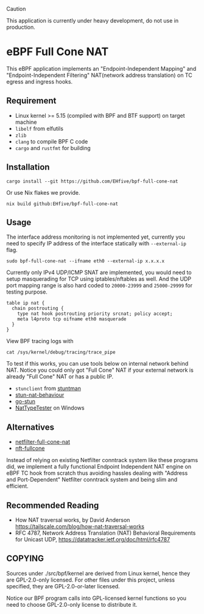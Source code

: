 > [!CAUTION]
> This application is currently under heavy development, do not use in production.

# eBPF Full Cone NAT

This eBPF application implements an "Endpoint-Independent Mapping" and "Endpoint-Independent Filtering" NAT(network address translation) on TC egress and ingress hooks.

## Requirement

-   Linux kernel >= 5.15 (compiled with BPF and BTF support) on target machine
-   `libelf` from elfutils
-   `zlib`
-   `clang` to compile BPF C code
-   `cargo` and `rustfmt` for building

## Installation

```shell
cargo install --git https://github.com/EHfive/bpf-full-cone-nat
```

Or use Nix flakes we provide.

```shell
nix build github:EHfive/bpf-full-cone-nat
```

## Usage

The interface address monitoring is not implemented yet, currently you need to specify IP address of the interface statically with `--external-ip` flag.

```shell
sudo bpf-full-cone-nat --ifname eth0 --external-ip x.x.x.x
```

Currently only IPv4 UDP/ICMP SNAT are implemented, you would need to setup masquerading for TCP using iptables/nftables as well. And the UDP port mapping range is also hard coded to `20000-23999` and `25000-29999` for testing purpose.

```nft
table ip nat {
  chain postrouting {
    type nat hook postrouting priority srcnat; policy accept;
    meta l4proto tcp oifname eth0 masquerade
  }
}
```

View BPF tracing logs with

```shell
cat /sys/kernel/debug/tracing/trace_pipe
```

To test if this works, you can use tools below on internal network behind NAT. Notice you could only got "Full Cone" NAT if your external network is already "Full Cone" NAT or has a public IP.

-   `stunclient` from [stuntman](https://github.com/jselbie/stunserver)
-   [stun-nat-behaviour](https://github.com/pion/stun/tree/master/cmd/stun-nat-behaviour)
-   [go-stun](https://github.com/ccding/go-stun)
-   [NatTypeTester](https://github.com/HMBSbige/NatTypeTester) on Windows

## Alternatives

-   [netfilter-full-cone-nat](https://github.com/Chion82/netfilter-full-cone-nat)
-   [nft-fullcone](https://github.com/fullcone-nat-nftables)

Instead of relying on existing Netfilter conntrack system like these programs did, we implement a fully functional Endpoint Independent NAT engine on eBPF TC hook from scratch thus avoiding hassles dealing with "Address and Port-Dependent" Netfilter conntrack system and being slim and efficient.

## Recommended Reading

-   How NAT traversal works, by David Anderson <https://tailscale.com/blog/how-nat-traversal-works>
-   RFC 4787, Network Address Translation (NAT) Behavioral Requirements for Unicast UDP, <https://datatracker.ietf.org/doc/html/rfc4787>

## COPYING

Sources under ./src/bpf/kernel are derived from Linux kernel, hence they are GPL-2.0-only licensed.
For other files under this project, unless specified, they are GPL-2.0-or-later licensed.

Notice our BPF program calls into GPL-licensed kernel functions so you need to choose GPL-2.0-only license to distribute it.
